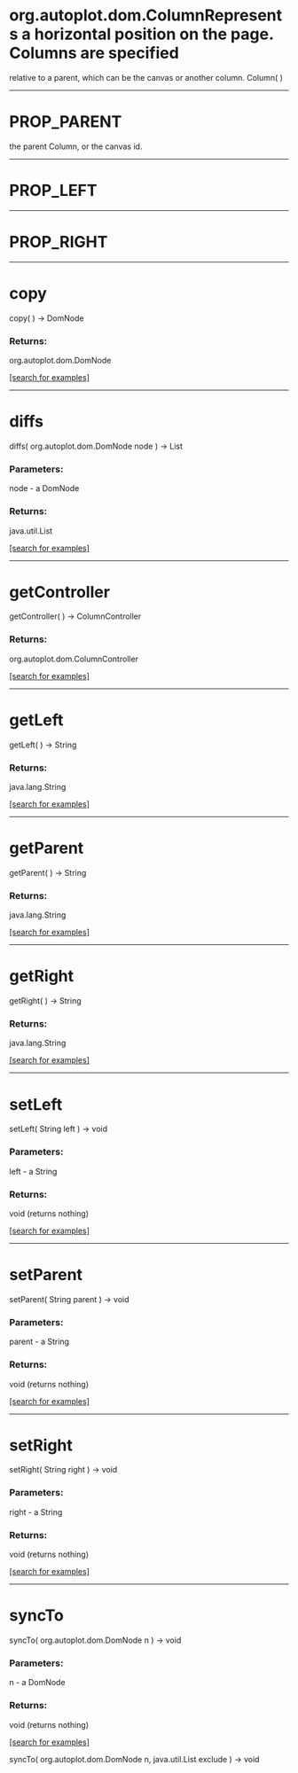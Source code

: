 # org.autoplot.dom.ColumnRepresents a horizontal position on the page.  Columns are specified
 relative to a parent, which can be the canvas or another column.
Column( )


***
<a name="PROP_PARENT"></a>
# PROP_PARENT

the parent Column, or the canvas id.

***
<a name="PROP_LEFT"></a>
# PROP_LEFT



***
<a name="PROP_RIGHT"></a>
# PROP_RIGHT



***
<a name="copy"></a>
# copy
copy(  ) &rarr; DomNode



### Returns:
org.autoplot.dom.DomNode


<a href="https://github.com/autoplot/dev/search?q=copy&unscoped_q=copy">[search for examples]</a>

***
<a name="diffs"></a>
# diffs
diffs( org.autoplot.dom.DomNode node ) &rarr; List



### Parameters:
node - a DomNode

### Returns:
java.util.List


<a href="https://github.com/autoplot/dev/search?q=diffs&unscoped_q=diffs">[search for examples]</a>

***
<a name="getController"></a>
# getController
getController(  ) &rarr; ColumnController



### Returns:
org.autoplot.dom.ColumnController


<a href="https://github.com/autoplot/dev/search?q=getController&unscoped_q=getController">[search for examples]</a>

***
<a name="getLeft"></a>
# getLeft
getLeft(  ) &rarr; String



### Returns:
java.lang.String


<a href="https://github.com/autoplot/dev/search?q=getLeft&unscoped_q=getLeft">[search for examples]</a>

***
<a name="getParent"></a>
# getParent
getParent(  ) &rarr; String



### Returns:
java.lang.String


<a href="https://github.com/autoplot/dev/search?q=getParent&unscoped_q=getParent">[search for examples]</a>

***
<a name="getRight"></a>
# getRight
getRight(  ) &rarr; String



### Returns:
java.lang.String


<a href="https://github.com/autoplot/dev/search?q=getRight&unscoped_q=getRight">[search for examples]</a>

***
<a name="setLeft"></a>
# setLeft
setLeft( String left ) &rarr; void



### Parameters:
left - a String

### Returns:
void (returns nothing)


<a href="https://github.com/autoplot/dev/search?q=setLeft&unscoped_q=setLeft">[search for examples]</a>

***
<a name="setParent"></a>
# setParent
setParent( String parent ) &rarr; void



### Parameters:
parent - a String

### Returns:
void (returns nothing)


<a href="https://github.com/autoplot/dev/search?q=setParent&unscoped_q=setParent">[search for examples]</a>

***
<a name="setRight"></a>
# setRight
setRight( String right ) &rarr; void



### Parameters:
right - a String

### Returns:
void (returns nothing)


<a href="https://github.com/autoplot/dev/search?q=setRight&unscoped_q=setRight">[search for examples]</a>

***
<a name="syncTo"></a>
# syncTo
syncTo( org.autoplot.dom.DomNode n ) &rarr; void



### Parameters:
n - a DomNode

### Returns:
void (returns nothing)


<a href="https://github.com/autoplot/dev/search?q=syncTo&unscoped_q=syncTo">[search for examples]</a>

syncTo( org.autoplot.dom.DomNode n, java.util.List exclude ) &rarr; void<br>

